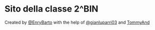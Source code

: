 # Sito della classe 2^BIN

Created by [@EnryBarto](https://github.com/EnryBarto) with the help of [@gianluparri03](https://gianluparri03.github.io) and [TommyAnd](https://github.com/TommyAnd)
